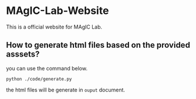 # MAgIC-Lab-Website
This is a official website for MAgIC Lab.

## How to generate html files based on the provided asssets?

you can use the command below.

```terminal
python ./code/generate.py
```

the html files will be generate in `ouput` document.